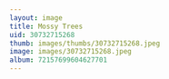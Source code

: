 ```yaml
---
layout: image
title: Mossy Trees
uid: 30732715268
thumb: images/thumbs/30732715268.jpeg
image: images/30732715268.jpeg
album: 72157699604627701
---
```


